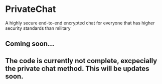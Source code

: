 # PrivateChat
A highly secure end-to-end encrypted chat for everyone that has higher security standards than military

## Coming soon...
## The code is currently not complete, excpecially the private chat method. This will be updates soon.
